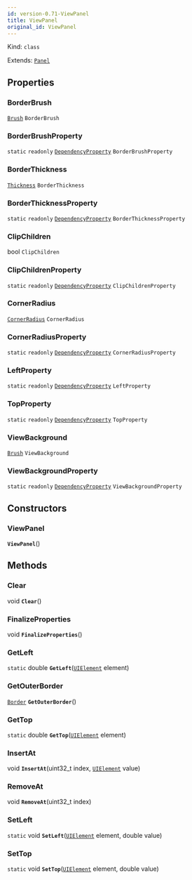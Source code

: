 ```yaml
---
id: version-0.71-ViewPanel
title: ViewPanel
original_id: ViewPanel
---
```


Kind: `class`

Extends: [`Panel`](https://docs.microsoft.com/uwp/api/Windows.UI.Xaml.Controls.Panel)



## Properties
### BorderBrush
 [`Brush`](https://docs.microsoft.com/uwp/api/Windows.UI.Xaml.Media.Brush) `BorderBrush`

### BorderBrushProperty
`static`   `readonly`  [`DependencyProperty`](https://docs.microsoft.com/uwp/api/Windows.UI.Xaml.DependencyProperty) `BorderBrushProperty`

### BorderThickness
 [`Thickness`](https://docs.microsoft.com/uwp/api/Windows.UI.Xaml.Thickness) `BorderThickness`

### BorderThicknessProperty
`static`   `readonly`  [`DependencyProperty`](https://docs.microsoft.com/uwp/api/Windows.UI.Xaml.DependencyProperty) `BorderThicknessProperty`

### ClipChildren
 bool `ClipChildren`

### ClipChildrenProperty
`static`   `readonly`  [`DependencyProperty`](https://docs.microsoft.com/uwp/api/Windows.UI.Xaml.DependencyProperty) `ClipChildrenProperty`

### CornerRadius
 [`CornerRadius`](https://docs.microsoft.com/uwp/api/Windows.UI.Xaml.CornerRadius) `CornerRadius`

### CornerRadiusProperty
`static`   `readonly`  [`DependencyProperty`](https://docs.microsoft.com/uwp/api/Windows.UI.Xaml.DependencyProperty) `CornerRadiusProperty`

### LeftProperty
`static`   `readonly`  [`DependencyProperty`](https://docs.microsoft.com/uwp/api/Windows.UI.Xaml.DependencyProperty) `LeftProperty`

### TopProperty
`static`   `readonly`  [`DependencyProperty`](https://docs.microsoft.com/uwp/api/Windows.UI.Xaml.DependencyProperty) `TopProperty`

### ViewBackground
 [`Brush`](https://docs.microsoft.com/uwp/api/Windows.UI.Xaml.Media.Brush) `ViewBackground`

### ViewBackgroundProperty
`static`   `readonly`  [`DependencyProperty`](https://docs.microsoft.com/uwp/api/Windows.UI.Xaml.DependencyProperty) `ViewBackgroundProperty`


## Constructors
### ViewPanel
 **`ViewPanel`**()




## Methods
### Clear
void **`Clear`**()



### FinalizeProperties
void **`FinalizeProperties`**()



### GetLeft
`static` double **`GetLeft`**([`UIElement`](https://docs.microsoft.com/uwp/api/Windows.UI.Xaml.UIElement) element)



### GetOuterBorder
[`Border`](https://docs.microsoft.com/uwp/api/Windows.UI.Xaml.Controls.Border) **`GetOuterBorder`**()



### GetTop
`static` double **`GetTop`**([`UIElement`](https://docs.microsoft.com/uwp/api/Windows.UI.Xaml.UIElement) element)



### InsertAt
void **`InsertAt`**(uint32_t index, [`UIElement`](https://docs.microsoft.com/uwp/api/Windows.UI.Xaml.UIElement) value)



### RemoveAt
void **`RemoveAt`**(uint32_t index)



### SetLeft
`static` void **`SetLeft`**([`UIElement`](https://docs.microsoft.com/uwp/api/Windows.UI.Xaml.UIElement) element, double value)



### SetTop
`static` void **`SetTop`**([`UIElement`](https://docs.microsoft.com/uwp/api/Windows.UI.Xaml.UIElement) element, double value)





